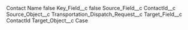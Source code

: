 <?xml version="1.0" encoding="UTF-8"?>
<CustomMetadata xmlns="http://soap.sforce.com/2006/04/metadata" xmlns:xsi="http://www.w3.org/2001/XMLSchema-instance" xmlns:xsd="http://www.w3.org/2001/XMLSchema">
    <label>Contact Name</label>
    <protected>false</protected>
    <values>
        <field>Key_Field__c</field>
        <value xsi:type="xsd:boolean">false</value>
    </values>
    <values>
        <field>Source_Field__c</field>
        <value xsi:type="xsd:string">ContactId__c</value>
    </values>
    <values>
        <field>Source_Object__c</field>
        <value xsi:type="xsd:string">Transportation_Dispatch_Request__c</value>
    </values>
    <values>
        <field>Target_Field__c</field>
        <value xsi:type="xsd:string">ContactId</value>
    </values>
    <values>
        <field>Target_Object__c</field>
        <value xsi:type="xsd:string">Case</value>
    </values>
</CustomMetadata>

